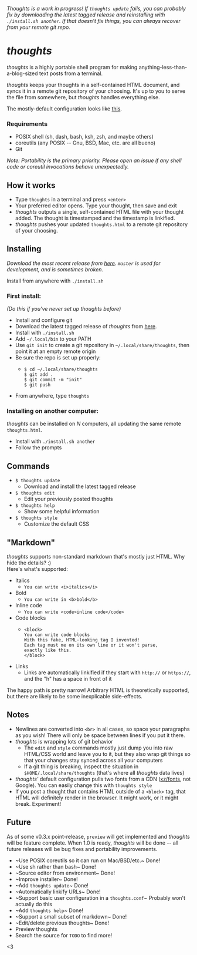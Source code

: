 *Thoughts is a work in progress! If `thoughts update` fails, you can probably fix by downloading the latest tagged release and reinstalling with `./install.sh another`. If that doesn't fix things, you can always recover from your remote git repo.*

# *thoughts*

*thoughts* is a highly portable shell program for making anything-less-than-a-blog-sized text posts from a terminal.

*thoughts* keeps your thoughts in a self-contained HTML document, and syncs it in a remote git repository of your choosing.  It's up to you to serve the file from somewhere, but *thoughts* handles everything else.

The mostly-default configuration looks like [this](https://thoughts.maren.hup.is).

### Requirements

* POSIX shell (sh, dash, bash, ksh, zsh, and maybe others)
* coreutils (any POSIX -- Gnu, BSD, Mac, etc. are all bueno)
* Git

*Note: Portability is the primary priority. Please open an issue if any shell code or coreutil invocations behave unexpectedly.*

## How it works

* Type `thoughts` in a terminal and press `<enter>`
* Your preferred editor opens. Type your thought, then save and exit
* *thoughts* outputs a single, self-contained HTML file with your thought added. The thought is timestamped and the timestamp is linkified.
* *thoughts* pushes your updated `thoughts.html` to a remote git repository of your choosing. 

## Installing

*Download the most recent release from [here](https://github.com/marenbeam/thoughts/releases). `master` is used for development, and is sometimes broken.*

Install from anywhere with `./install.sh`

### First install:

*(Do this if you've never set up thoughts before)*
* Install and configure git
* Download the latest tagged release of *thoughts* from [here](https://github.com/marenbeam/thoughts/releases).
* Install with `./install.sh`
* Add `~/.local/bin` to your PATH
* Use `git init` to create a git repository in `~/.local/share/thoughts`, then point it at an empty remote origin
* Be sure the repo is set up properly:
  * ```
    $ cd ~/.local/share/thoughts
    $ git add .
    $ git commit -m "init"
    $ git push
    ```
* From anywhere, type `thoughts`

### Installing on another computer:

*thoughts* can be installed on *N* computers, all updating the same remote `thoughts.html`.

* Install with `./install.sh another`
* Follow the prompts

## Commands

* `$ thoughts update`
  * Download and install the latest tagged release
* `$ thoughts edit`
  * Edit your previously posted thoughts
* `$ thoughts help`
  * Show some helpful information
* `$ thoughts style`
  * Customize the default CSS

## "Markdown"

*thoughts* supports non-standard markdown that's mostly just HTML. Why hide the details? :)  
Here's what's supported:

* Italics
  * `You can write <i>italics</i>`
* Bold
  * `You can write in <b>bold</b>`
* Inline code
  * `You can write <code>inline code</code>`
* Code blocks
  * ```
    <block>
    You can write code blocks
    With this fake, HTML-looking tag I invented!
    Each tag must me on its own line or it won't parse,
    exactly like this.
    </block>
    ```
* Links
  * Links are automatically linkified if they start with `http://` or `https://`, and the "h" has a space in front of it

The happy path is pretty narrow! Arbitrary HTML is theoretically supported, but there are likely to be some inexplicable side-effects.

## Notes

* Newlines are converted into `<br>` in all cases, so space your paragraphs as you wish! There will only be space between lines if you put it there.
* *thoughts* is wrapping lots of git behavior
  * The `edit` and `style` commands mostly just dump you into raw HTML/CSS world and leave you to it, but they also wrap git things so that your changes stay synced across all your computers
  * If a git thing is breaking, inspect the situation in `$HOME/.local/share/thoughts` (that's where all *thoughts* data lives)
* *thoughts'* default configuration pulls two fonts from a CDN ([xz/fonts](https://fonts.xz.style/), not Google). You can easily change this with `thoughts style`
* If you post a thought that contains HTML outside of a `<block>` tag, that HTML will definitely render in the browser. It might work, or it might break. Experiment!

## Future

As of some v0.3.x point-release, `preview` will get implemented and *thoughts* will be feature complete. When 1.0 is ready, *thoughts* will be done -- all future releases will be bug fixes and portability improvements.

* ~Use POSIX coreutils so it can run on Mac/BSD/etc.~ Done!
* ~Use sh rather than bash~ Done!
* ~Source editor from environment~ Done!
* ~Improve installer~ Done!
* ~Add `thoughts update`~ Done!
* ~Automatically linkify URLs~ Done!
* ~Support basic user configuration in a `thoughts.conf`~ Probably won't actually do this
* ~Add `thoughts help`~ Done!
* ~Support a small subset of markdown~ Done!
* ~Edit/delete previous thoughts~ Done!
* Preview thoughts
* Search the source for `TODO` to find more!

<3

